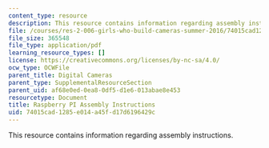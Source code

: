 ```yaml
---
content_type: resource
description: This resource contains information regarding assembly instructions.
file: /courses/res-2-006-girls-who-build-cameras-summer-2016/74015cad1285e014a45fd17d6196429c_MITRES_2_006SUM16_RaspPi.pdf
file_size: 365548
file_type: application/pdf
learning_resource_types: []
license: https://creativecommons.org/licenses/by-nc-sa/4.0/
ocw_type: OCWFile
parent_title: Digital Cameras
parent_type: SupplementalResourceSection
parent_uid: af68e0ed-0ea8-0df5-d1e6-013abae8e453
resourcetype: Document
title: Raspberry PI Assembly Instructions
uid: 74015cad-1285-e014-a45f-d17d6196429c
---
```

This resource contains information regarding assembly instructions.